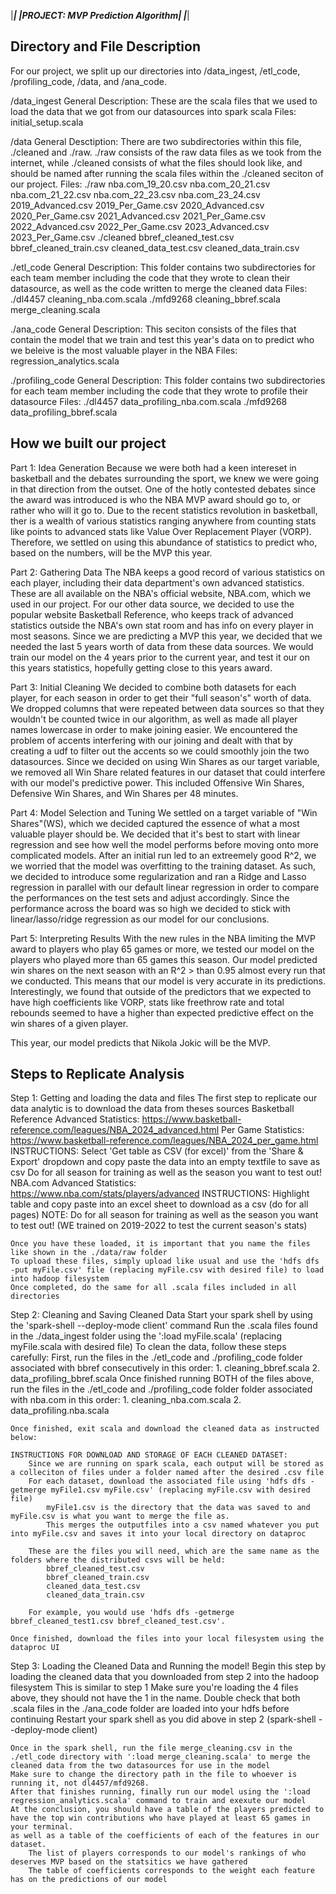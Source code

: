 |*********************************|
|PROJECT: MVP Prediction Algorithm|
|*********************************|


## Directory and File Description

For our project, we split up our directories into /data_ingest, /etl_code, /profiling_code, /data, and /ana_code.

/data_ingest
    General Description:
        These are the scala files that we used to load the data that we got from our datasources into spark scala
    Files:
        initial_setup.scala

/data
    General Desctiption:
        There are two subdirectories within this file, ./cleaned and ./raw. ./raw consists of the raw data files as we took from the internet,
        while ./cleaned consists of what the files should look like, and should be named after running the scala files within the ./cleaned seciton 
        of our project. 
    Files:
        ./raw
            nba.com_19_20.csv
            nba.com_20_21.csv
            nba.com_21_22.csv
            nba.com_22_23.csv
            nba.com_23_24.csv
            2019_Advanced.csv
            2019_Per_Game.csv
            2020_Advanced.csv
            2020_Per_Game.csv
            2021_Advanced.csv
            2021_Per_Game.csv
            2022_Advanced.csv
            2022_Per_Game.csv
            2023_Advanced.csv
            2023_Per_Game.csv
        ./cleaned
            bbref_cleaned_test.csv
            bbref_cleaned_train.csv
            cleaned_data_test.csv
            cleaned_data_train.csv
            

./etl_code
    General Description:
        This folder contains two subdirectories for each team member including the code that they wrote to clean their datasource, as well as the code written to merge the cleaned data
    Files:
        ./dl4457
            cleaning_nba.com.scala
        ./mfd9268
            cleaning_bbref.scala
        merge_cleaning.scala


./ana_code
    General Description:
        This seciton consists of the files that contain the model that we train and test this year's data on to predict who we beleive is the most valuable player in the NBA
    Files:
        regression_analytics.scala

./profiling_code
    General Description:
        This folder contains two subdirectories for each team member including the code that they wrote to profile their datasource
    Files:
        ./dl4457
            data_profiling_nba.com.scala
        ./mfd9268
            data_profiling_bbref.scala


## How we built our project

Part 1: Idea Generation 
    Because we were both had a keen intereset in basketball and the debates surrounding the sport, we knew we were going in that direction from the outset. One of the hotly contested debates 
    since the award was introduced is who the NBA MVP award should go to, or rather who will it go to. Due to the recent statistics revolution in basketball, ther is a wealth of various statistics 
    ranging anywhere from counting stats like points to advanced stats like Value Over Replacement Player (VORP). Therefore, we settled on using this abundance of statistics to predict who, based on 
    the numbers, will be the MVP this year.

Part 2: Gathering Data
    The NBA keeps a good record of various statistics on each player, including their data department's own advanced statistics. These are all available on the NBA's official website, NBA.com, which we
    used in our project. For our other data source, we decided to use the popular website Basketball Reference, who keeps track of advanced statistics outside the NBA's own stat room and has info on every player 
    in most seasons. Since we are predicting a MVP this year, we decided that we needed the last 5 years worth of data from these data sources. We would train our model on the 4 years prior to the current year, 
    and test it our on this years statistics, hopefully getting close to this years award.

Part 3: Initial Cleaning
    We decided to combine both datasets for each player, for each season in order to get their "full season's" worth of data. We dropped columns that were repeated between data sources so that they wouldn't be counted
    twice in our algorithm, as well as made all player names lowercase in order to make joining easier. We encountered the problem of accents interfering with our joining and dealt with that by creating a udf to filter out 
    the accents so we could smoothly join the two datasources. Since we decided on using Win Shares as our target variable, we removed all Win Share related features in our dataset that could interfere with our model's predictive 
    power. This included Offensive Win Shares, Defensive Win Shares, and Win Shares per 48 minutes. 

Part 4: Model Selection and Tuning
    We settled on a target variable of "Win Shares"(WS), which we decided captured the essence of what a most valuable player should be. We decided that it's best to start with linear regression and see how well the 
    model performs before moving onto more complicated models. After an initial run led to an extreemely good R^2, we we worried that the model was overfitting to the training dataset. As such, we decided to introduce some 
    regularization and ran a Ridge and Lasso regression in parallel with our default linear regression in order to compare the performances on the test sets and adjust accordingly. Since the performance across the board was so high 
    we decided to stick with linear/lasso/ridge regression as our model for our conclusions.

Part 5: Interpreting Results
    With the new rules in the NBA limiting the MVP award to players who play 65 games or more, we tested our model on the players who played more than 65 games this season. Our model predicted win shares on the next season with an 
    R^2 > than 0.95 almost every run that we conducted. This means that our model is very accurate in its predictions. Interestingly, we found that outside of the predictors that we expected to have high coefficients like VORP, stats like 
    freethrow rate and total rebounds seemed to have a higher than expected predictive effect on the win shares of a given player.

This year, our model predicts that Nikola Jokic will be the MVP.
    

## Steps to Replicate Analysis

Step 1: Getting and loading the data and files 
    The first step to replicate our data analytic is to download the data from theses sources 
        Basketball Reference
            Advanced Statistics: https://www.basketball-reference.com/leagues/NBA_2024_advanced.html
            Per Game Statistics: https://www.basketball-reference.com/leagues/NBA_2024_per_game.html
            INSTRUCTIONS:
                Select 'Get table as CSV (for excel)' from the 'Share & Export' dropdown and copy paste the data into an empty textfile to save as csv
                Do for all season for training as well as the season you want to test out! 
        NBA.com 
            Advanced Statistics: https://www.nba.com/stats/players/advanced
            INSTRUCTIONS: Highlight table and copy paste into an excel sheet to download as a csv (do for all pages)
        NOTE: Do for all season for training as well as the season you want to test out! (WE trained on 2019-2022 to test the current season's stats)
    
    Once you have these loaded, it is important that you name the files like shown in the ./data/raw folder
    To upload these files, simply upload like usual and use the 'hdfs dfs -put myFile.csv' file (replacing myFile.csv with desired file) to load into hadoop filesystem
    Once completed, do the same for all .scala files included in all directories

Step 2: Cleaning and Saving Cleaned Data 
    Start your spark shell by using the 'spark-shell --deploy-mode client' command
    Run the .scala files found in the ./data_ingest folder using the ':load myFile.scala' (replacing myFile.scala with desired file)
    To clean the data, follow these steps carefully:
        First, run the files in the ./etl_code and ./profiling_code folder associated with bbref consecutively in this order:
            1. cleaning_bbref.scala
            2. data_profiling_bbref.scala
        Once finished running BOTH of the files above, run the files in the ./etl_code and ./profiling_code folder folder associated with nba.com in this order:
            1. cleaning_nba.com.scala
            2. data_profiling.nba.scala
    
    Once finished, exit scala and download the cleaned data as instructed below:

    INSTRUCTIONS FOR DOWNLOAD AND STORAGE OF EACH CLEANED DATASET:
        Since we are running on spark scala, each output will be stored as a colleciton of files under a folder named after the desired .csv file 
        For each dataset, download the associated file using 'hdfs dfs -getmerge myFile1.csv myFile.csv' (replacing myFile.csv with desired file)
            myFile1.csv is the directory that the data was saved to and myFile.csv is what you want to merge the file as.
            This merges the outputfiles into a csv named whatever you put into myFile.csv and saves it into your local directory on dataproc

        These are the files you will need, which are the same name as the folders where the distributed csvs will be held:
            bbref_cleaned_test.csv
            bbref_cleaned_train.csv
            cleaned_data_test.csv
            cleaned_data_train.csv

        For example, you would use 'hdfs dfs -getmerge bbref_cleaned_test1.csv bbref_cleaned_test.csv'.
    
    Once finished, download the files into your local filesystem using the dataproc UI 

Step 3: Loading the Cleaned Data and Running the model!
    Begin this step by loading the cleaned data that you downloaded from step 2 into the hadoop filesystem 
        This is similar to step 1
        Make sure you're loading the 4 files above, they should not have the 1 in the name.
    Double check that both .scala files in the ./ana_code folder are loaded into your hdfs before continuing
    Restart your spark shell as you did above in step 2 (spark-shell --deploy-mode client)

    Once in the spark shell, run the file merge_cleaning.csv in the ./etl_code directory with ':load merge_cleaning.scala' to merge the cleaned data from the two datasources for use in the model
    Make sure to change the directory path in the file to whoever is running it, not dl4457/mfd9268.
    After that finishes running, finally run our model using the ':load regression_analytics.scala' command to train and exexute our model
    At the conclusion, you should have a table of the players predicted to have the top win contributions who have played at least 65 games in your terminal.
    as well as a table of the coefficients of each of the features in our dataset.
        The list of players corresponds to our model's rankings of who deserves MVP based on the statsitics we have gathered 
        The table of coefficients corresponds to the weight each feature has on the predictions of our model 
        
